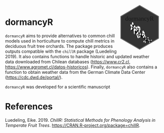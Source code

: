 
<img src="vignettes/dormancyR.png" alt = "ethnobotanyR logo" align = "right" width = "25%" height = "25%"/>

<!-- README.md is generated from README.Rmd. Please edit that file -->

# dormancyR

`dormancyR` aims to provide alternatives to common chill models used in
horticulture to compute chill metrics in deciduous fruit tree orchards.
The package produces outputs compatible with the `chillR` package
(Luedeling 2019). It also contains functions to handle historic and
updated weather data downloaded from Chilean databases
(<https://www.cr2.cl>, <https://www.agromet.cl/datos-historicos>).
Finally, `dormancyR` also contains a function to obtain weather data
from the German Climate Data Center (<https://cdc.dwd.de/portal/>).

`dormancyR` was developed for a scientific manuscript

# References

<div id="refs" class="references">

<div id="ref-R-chillR">

Luedeling, Eike. 2019. *ChillR: Statistical Methods for Phenology
Analysis in Temperate Fruit Trees*.
<https://CRAN.R-project.org/package=chillR>.

</div>

</div>
